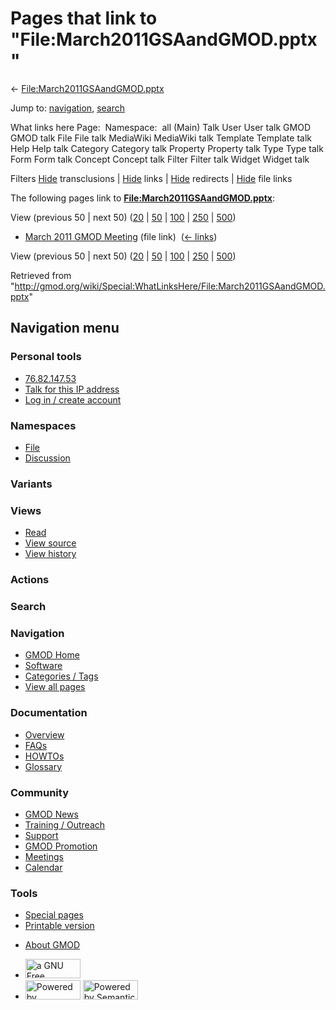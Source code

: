 <div id="mw-page-base" class="noprint">

</div>

<div id="mw-head-base" class="noprint">

</div>

<div id="content" class="mw-body" role="main">

<span id="top"></span>

<div id="mw-js-message" style="display:none;">

</div>



# <span dir="auto">Pages that link to "File:March2011GSAandGMOD.pptx"</span>

<div id="bodyContent">

<div id="contentSub">

←
[File:March2011GSAandGMOD.pptx](/wiki/File:March2011GSAandGMOD.pptx "File:March2011GSAandGMOD.pptx")

</div>

<div id="jump-to-nav" class="mw-jump">

Jump to: [navigation](#mw-navigation), [search](#p-search)

</div>

<div id="mw-content-text">

What links here Page:  Namespace:  all (Main) Talk User User talk GMOD
GMOD talk File File talk MediaWiki MediaWiki talk Template Template talk
Help Help talk Category Category talk Property Property talk Type Type
talk Form Form talk Concept Concept talk Filter Filter talk Widget
Widget talk

Filters
[Hide](/mediawiki/index.php?title=Special:WhatLinksHere/File:March2011GSAandGMOD.pptx&hidetrans=1 "Special:WhatLinksHere/File:March2011GSAandGMOD.pptx")
transclusions \|
[Hide](/mediawiki/index.php?title=Special:WhatLinksHere/File:March2011GSAandGMOD.pptx&hidelinks=1 "Special:WhatLinksHere/File:March2011GSAandGMOD.pptx")
links \|
[Hide](/mediawiki/index.php?title=Special:WhatLinksHere/File:March2011GSAandGMOD.pptx&hideredirs=1 "Special:WhatLinksHere/File:March2011GSAandGMOD.pptx")
redirects \|
[Hide](/mediawiki/index.php?title=Special:WhatLinksHere/File:March2011GSAandGMOD.pptx&hideimages=1 "Special:WhatLinksHere/File:March2011GSAandGMOD.pptx")
file links

The following pages link to
**[File:March2011GSAandGMOD.pptx](/wiki/File:March2011GSAandGMOD.pptx "File:March2011GSAandGMOD.pptx")**:

View (previous 50 \| next 50)
([20](/mediawiki/index.php?title=Special:WhatLinksHere/File:March2011GSAandGMOD.pptx&limit=20 "Special:WhatLinksHere/File:March2011GSAandGMOD.pptx")
\|
[50](/mediawiki/index.php?title=Special:WhatLinksHere/File:March2011GSAandGMOD.pptx&limit=50 "Special:WhatLinksHere/File:March2011GSAandGMOD.pptx")
\|
[100](/mediawiki/index.php?title=Special:WhatLinksHere/File:March2011GSAandGMOD.pptx&limit=100 "Special:WhatLinksHere/File:March2011GSAandGMOD.pptx")
\|
[250](/mediawiki/index.php?title=Special:WhatLinksHere/File:March2011GSAandGMOD.pptx&limit=250 "Special:WhatLinksHere/File:March2011GSAandGMOD.pptx")
\|
[500](/mediawiki/index.php?title=Special:WhatLinksHere/File:March2011GSAandGMOD.pptx&limit=500 "Special:WhatLinksHere/File:March2011GSAandGMOD.pptx"))

- [March 2011 GMOD
  Meeting](/wiki/March_2011_GMOD_Meeting "March 2011 GMOD Meeting")
  (file link) ‎ <span class="mw-whatlinkshere-tools">([←
  links](/mediawiki/index.php?title=Special:WhatLinksHere&target=March+2011+GMOD+Meeting "Special:WhatLinksHere"))</span>

View (previous 50 \| next 50)
([20](/mediawiki/index.php?title=Special:WhatLinksHere/File:March2011GSAandGMOD.pptx&limit=20 "Special:WhatLinksHere/File:March2011GSAandGMOD.pptx")
\|
[50](/mediawiki/index.php?title=Special:WhatLinksHere/File:March2011GSAandGMOD.pptx&limit=50 "Special:WhatLinksHere/File:March2011GSAandGMOD.pptx")
\|
[100](/mediawiki/index.php?title=Special:WhatLinksHere/File:March2011GSAandGMOD.pptx&limit=100 "Special:WhatLinksHere/File:March2011GSAandGMOD.pptx")
\|
[250](/mediawiki/index.php?title=Special:WhatLinksHere/File:March2011GSAandGMOD.pptx&limit=250 "Special:WhatLinksHere/File:March2011GSAandGMOD.pptx")
\|
[500](/mediawiki/index.php?title=Special:WhatLinksHere/File:March2011GSAandGMOD.pptx&limit=500 "Special:WhatLinksHere/File:March2011GSAandGMOD.pptx"))

</div>

<div class="printfooter">

Retrieved from
"<http://gmod.org/wiki/Special:WhatLinksHere/File:March2011GSAandGMOD.pptx>"

</div>

<div id="catlinks" class="catlinks catlinks-allhidden">

</div>

<div class="visualClear">

</div>

</div>

</div>

<div id="mw-navigation">

## Navigation menu

<div id="mw-head">

<div id="p-personal" role="navigation"
aria-labelledby="p-personal-label">

### Personal tools

- <span id="pt-anonuserpage"><a href="/wiki/User:76.82.147.53" class="new" accesskey="."
  title="The user page for the IP address you are editing as [.]">76.82.147.53</a></span>
- <span id="pt-anontalk"><a href="/wiki/User_talk:76.82.147.53" class="new" accesskey="n"
  title="Discussion about edits from this IP address [n]">Talk for this IP
  address</a></span>
- <span id="pt-login"><a
  href="/mediawiki/index.php?title=Special:UserLogin&amp;returnto=Special%3AWhatLinksHere%2FFile%3AMarch2011GSAandGMOD.pptx"
  accesskey="o"
  title="You are encouraged to log in; however, it is not mandatory [o]">Log
  in / create account</a></span>

</div>

<div id="left-navigation">

<div id="p-namespaces" class="vectorTabs" role="navigation"
aria-labelledby="p-namespaces-label">

### Namespaces

- <span id="ca-nstab-image"><a href="/wiki/File:March2011GSAandGMOD.pptx" accesskey="c"
  title="View the file page [c]">File</a></span>
- <span id="ca-talk"><a
  href="/mediawiki/index.php?title=File_talk:March2011GSAandGMOD.pptx&amp;action=edit&amp;redlink=1"
  accesskey="t"
  title="Discussion about the content page [t]">Discussion</a></span>

</div>

<div id="p-variants" class="vectorMenu emptyPortlet" role="navigation"
aria-labelledby="p-variants-label">

### 

### Variants[](#)

<div class="menu">

</div>

</div>

</div>

<div id="right-navigation">

<div id="p-views" class="vectorTabs" role="navigation"
aria-labelledby="p-views-label">

### Views

- <span id="ca-view">[Read](/wiki/File:March2011GSAandGMOD.pptx)</span>
- <span id="ca-viewsource"><a
  href="/mediawiki/index.php?title=File:March2011GSAandGMOD.pptx&amp;action=edit"
  accesskey="e" title="This page is protected.
  You can view its source [e]">View source</a></span>
- <span id="ca-history"><a
  href="/mediawiki/index.php?title=File:March2011GSAandGMOD.pptx&amp;action=history"
  accesskey="h" title="Past revisions of this page [h]">View history</a></span>

</div>

<div id="p-cactions" class="vectorMenu emptyPortlet" role="navigation"
aria-labelledby="p-cactions-label">

### Actions[](#)

<div class="menu">

</div>

</div>

<div id="p-search" role="search">

### Search

<div id="simpleSearch">

</div>

</div>

</div>

</div>

<div id="mw-panel">

<div id="p-logo" role="banner">

<a href="/wiki/Main_Page"
style="background-image: url(http://gmod.org/images/GMOD-cogs.png);"
title="Visit the main page"></a>

</div>

<div id="p-Navigation" class="portal" role="navigation"
aria-labelledby="p-Navigation-label">

### Navigation

<div class="body">

- <span id="n-GMOD-Home">[GMOD Home](/wiki/Main_Page)</span>
- <span id="n-Software">[Software](/wiki/GMOD_Components)</span>
- <span id="n-Categories-.2F-Tags">[Categories /
  Tags](/wiki/Categories)</span>
- <span id="n-View-all-pages">[View all
  pages](/wiki/Special:AllPages)</span>

</div>

</div>

<div id="p-Documentation" class="portal" role="navigation"
aria-labelledby="p-Documentation-label">

### Documentation

<div class="body">

- <span id="n-Overview">[Overview](/wiki/Overview)</span>
- <span id="n-FAQs">[FAQs](/wiki/Category:FAQ)</span>
- <span id="n-HOWTOs">[HOWTOs](/wiki/Category:HOWTO)</span>
- <span id="n-Glossary">[Glossary](/wiki/Glossary)</span>

</div>

</div>

<div id="p-Community" class="portal" role="navigation"
aria-labelledby="p-Community-label">

### Community

<div class="body">

- <span id="n-GMOD-News">[GMOD News](/wiki/GMOD_News)</span>
- <span id="n-Training-.2F-Outreach">[Training /
  Outreach](/wiki/Training_and_Outreach)</span>
- <span id="n-Support">[Support](/wiki/Support)</span>
- <span id="n-GMOD-Promotion">[GMOD
  Promotion](/wiki/GMOD_Promotion)</span>
- <span id="n-Meetings">[Meetings](/wiki/Meetings)</span>
- <span id="n-Calendar">[Calendar](/wiki/Calendar)</span>

</div>

</div>

<div id="p-tb" class="portal" role="navigation"
aria-labelledby="p-tb-label">

### Tools

<div class="body">

- <span id="t-specialpages"><a href="/wiki/Special:SpecialPages" accesskey="q"
  title="A list of all special pages [q]">Special pages</a></span>
- <span id="t-print"><a
  href="/mediawiki/index.php?title=Special:WhatLinksHere/File:March2011GSAandGMOD.pptx&amp;printable=yes"
  rel="alternate" accesskey="p"
  title="Printable version of this page [p]">Printable version</a></span>

</div>

</div>

</div>

</div>

<div id="footer" role="contentinfo">

- <span id="footer-places-about">[About
  GMOD](/wiki/GMOD:About "GMOD:About")</span>

<!-- -->

- <span id="footer-copyrightico">[<img src="http://www.gnu.org/graphics/gfdl-logo-small.png" width="88"
  height="31" alt="a GNU Free Documentation License" />](http://www.gnu.org/licenses/fdl-1.3.html)</span>
- <span id="footer-poweredbyico">[<img src="/mediawiki/skins/common/images/poweredby_mediawiki_88x31.png"
  width="88" height="31" alt="Powered by MediaWiki" />](//www.mediawiki.org/)
  [<img
  src="/mediawiki/extensions/SemanticMediaWiki/includes/../resources/images/smw_button.png"
  width="88" height="31" alt="Powered by Semantic MediaWiki" />](https://www.semantic-mediawiki.org/wiki/Semantic_MediaWiki)</span>

<div style="clear:both">

</div>

</div>
